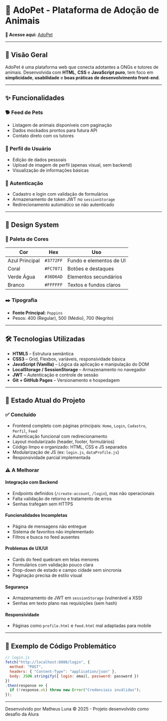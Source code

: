 # 🐾 AdoPet - Plataforma de Adoção de Animais  

**🔗 Acesse aqui:** [AdoPet]([https://luna15-br.github.io/AdoPet/index.html](https://challenge-alura-adopet-frontend.vercel.app/index.html))

---

## 📖 Visão Geral  

AdoPet é uma plataforma web que conecta adotantes a ONGs e tutores de animais. Desenvolvida com **HTML**, **CSS** e **JavaScript puro**, tem foco em **simplicidade**, **usabilidade** e **boas práticas de desenvolvimento front-end**.

---

## ✨ Funcionalidades  

### 🐕 Feed de Pets  
- Listagem de animais disponíveis com paginação  
- Dados mockados prontos para futura API  
- Contato direto com os tutores  

### 👤 Perfil do Usuário  
- Edição de dados pessoais  
- Upload de imagem de perfil (apenas visual, sem backend)  
- Visualização de informações básicas  

### 🔐 Autenticação  
- Cadastro e login com validação de formulários  
- Armazenamento de token JWT no `sessionStorage`  
- Redirecionamento automático se não autenticado  

---

## 🎨 Design System  

### 🎨 Paleta de Cores  
| Cor            | Hex        | Uso                      |  
|----------------|------------|---------------------------|  
| Azul Principal | `#3772FF`  | Fundo e elementos de UI   |  
| Coral          | `#FC7071`  | Botões e destaques        |  
| Verde Água     | `#36D6AD`  | Elementos secundários     |  
| Branco         | `#FFFFFF`  | Textos e fundos claros    |  

### ✒️ Tipografia  
- **Fonte Principal:** `Poppins`  
- Pesos: 400 (Regular), 500 (Médio), 700 (Negrito)

---

## 🛠️ Tecnologias Utilizadas  

- **HTML5** – Estrutura semântica  
- **CSS3** – Grid, Flexbox, variáveis, responsividade básica  
- **JavaScript (Vanilla)** – Lógica da aplicação e manipulação do DOM  
- **LocalStorage / SessionStorage** – Armazenamento no navegador  
- **JWT** – Autenticação e controle de sessão  
- **Git + GitHub Pages** – Versionamento e hospedagem  

---

## 📌 Estado Atual do Projeto

### ✅ Concluído  

- Frontend completo com páginas principais: `Home`, `Login`, `Cadastro`, `Perfil`, `Feed`  
- Autenticação funcional com redirecionamento  
- Layout modularizado (header, footer, formulários)  
- Código limpo e organizado: HTML, CSS e JS separados  
- Modularização de JS (ex: `login.js`, `dataProfile.js`)  
- Responsividade parcial implementada  

### ⚠️ A Melhorar  

#### Integração com Backend  
- Endpoints definidos (`/create-account`, `/login`), mas não operacionais  
- Falta validação de retorno e tratamento de erros  
- Senhas trafegam sem HTTPS  

#### Funcionalidades Incompletas  
- Página de mensagens não entregue  
- Sistema de favoritos não implementado  
- Filtros e busca no feed ausentes  

#### Problemas de UX/UI  
- Cards do feed quebram em telas menores  
- Formulários com validação pouco clara  
- Drop-down de estado e campo cidade sem sincronia  
- Paginação precisa de estilo visual  

#### Segurança  
- Armazenamento de JWT em `sessionStorage` (vulnerável a XSS)  
- Senhas em texto plano nas requisições (sem hash)

#### Responsividade  
- Páginas como `profile.html` e `feed.html` mal adaptadas para mobile  

---

## 🧪 Exemplo de Código Problemático

```js
// login.js
fetch("http://localhost:8080/login", {
  method: "POST",
  headers: { "Content-Type": "application/json" },
  body: JSON.stringify({ login: email, password: password })
})
.then(response => {
  if (!response.ok) throw new Error("Credenciais inválidas");
});
```
---

Desenvolvido por Matheus Luna
© 2025 - Projeto desenvolvido como desafio da Alura
